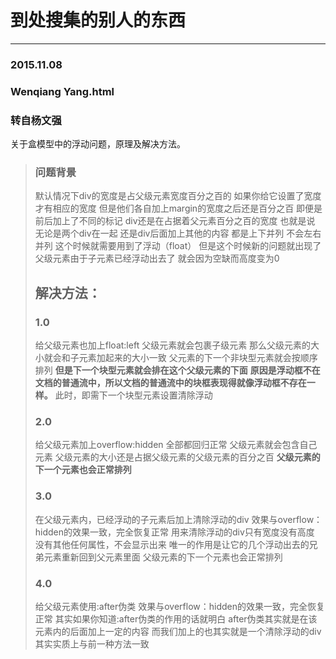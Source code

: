 # 到处搜集的别人的东西
---------
### 2015.11.08
### Wenqiang Yang.html
### 转自杨文强
关于盒模型中的浮动问题，原理及解决方法。

> 

> ### 问题背景
> 默认情况下div的宽度是占父级元素宽度百分之百的
> 如果你给它设置了宽度才有相应的宽度
> 但是他们各自加上margin的宽度之后还是百分之百
> 即便是前后加上了不同的标记
> div还是在占据着父元素百分之百的宽度
> 也就是说
> 无论是两个div在一起
> 还是div后面加上其他的内容
> 都是上下并列
> 不会左右并列
> 这个时候就需要用到了浮动（float）
> 但是这个时候新的问题就出现了
> 父级元素由于子元素已经浮动出去了
> 就会因为空缺而高度变为0
> ## 解决方法：
> ### 1.0
> 给父级元素也加上float:left
> 父级元素就会包裹子级元素
> 那么父级元素的大小就会和子元素加起来的大小一致
> 父元素的下一个非块型元素就会按顺序排列
> **但是下一个块型元素就会排在这个父级元素的下面**
> **原因是浮动框不在文档的普通流中，所以文档的普通流中的块框表现得就像浮动框不存在一样。**
> 此时，即需下一个块型元素设置清除浮动
> ### 2.0
> 给父级元素加上overflow:hidden
> 全部都回归正常
> 父级元素就会包含自己元素
> 父级元素的大小还是占据父级元素的父级元素的百分之百
> **父级元素的下一个元素也会正常排列**
> ### 3.0
> 在父级元素内，已经浮动的子元素后加上清除浮动的div
> 效果与overflow：hidden的效果一致，完全恢复正常
> 用来清除浮动的div只有宽度没有高度
> 没有其他任何属性，不会显示出来
> 唯一的作用是让它的几个浮动出去的兄弟元素重新回到父元素里面
> 父级元素的下一个元素也会正常排列
> ### 4.0
> 给父级元素使用:after伪类
> 效果与overflow：hidden的效果一致，完全恢复正常
> 其实如果你知道:after伪类的作用的话就明白
> after伪类其实就是在该元素内的后面加上一定的内容
> 而我们加上的也其实就是一个清除浮动的div
> 其实实质上与前一种方法一致